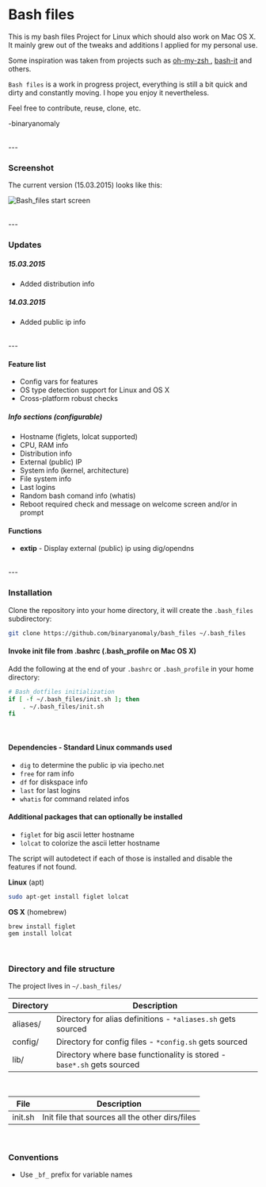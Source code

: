 # Bash files

This is my bash files Project for Linux which should also work on Mac OS X.
It mainly grew out of the tweaks and additions I applied for my personal use.

Some inspiration was taken from projects such as [oh-my-zsh
](https://github.com/robbyrussell/oh-my-zsh/tree/master/lib), [bash-it](https://github.com/revans/bash-it) and others.

`Bash files` is a work in progress project, everything is still a bit quick and dirty and constantly moving. I hope you enjoy it nevertheless.

Feel free to contribute, reuse, clone, etc.

-binaryanomaly

<br>
---

### Screenshot
The current version (15.03.2015) looks like this:

![Bash_files start screen](http://i.imgur.com/2D5fg2D.png "Bash_files start screen")

<br>
---
<br>

### Updates

##### 15.03.2015
- Added distribution info

##### 14.03.2015
 - Added public ip info

<br>
---
<br>

#### Feature list

 - Config vars for features
 - OS type detection support for Linux and OS X
 - Cross-platform robust checks


##### Info sections (configurable)
 - Hostname (figlets, lolcat supported)
 - CPU, RAM info
 - Distribution info
 - External (public) IP
 - System info (kernel, architecture)
 - File system info
 - Last logins
 - Random bash comand info (whatis)
 - Reboot required check and message on welcome screen and/or in prompt


#### Functions
 - **extip** - Display external (public) ip using dig/opendns

<br>
---
<br>


### Installation

Clone the repository into your home directory, it will create the `.bash_files` subdirectory:

```bash
git clone https://github.com/binaryanomaly/bash_files ~/.bash_files
```


#### Invoke init file from .bashrc (.bash_profile on Mac OS X)

Add the following at the end of your `.bashrc` or `.bash_profile` in your home directory:

```bash
# Bash_dotfiles initialization
if [ -f ~/.bash_files/init.sh ]; then
    . ~/.bash_files/init.sh
fi
```

<br>

#### Dependencies - Standard Linux commands used

- `dig` to determine the public ip via ipecho.net
- `free` for ram info
- `df` for diskspace info
- `last` for last logins
- `whatis` for command related infos


#### Additional packages that can optionally be installed

- `figlet` for big ascii letter hostname
- `lolcat` to colorize the ascii letter hostname

The script will autodetect if each of those is installed and disable the features if not found.

**Linux** (apt)
```bash
sudo apt-get install figlet lolcat
```

**OS X** (homebrew)
```
brew install figlet
gem install lolcat
```

<br>


### Directory and file structure

The project lives in `~/.bash_files/` 

| Directory | Description |
| ---- | ----------- |
| aliases/  | Directory for alias definitions - `*aliases.sh` gets sourced |
| config/  | Directory for config files - `*config.sh` gets sourced |
| lib/ | Directory where base functionality is stored - `base*.sh` gets sourced |

<br>


| File | Description |
| ---- | ----------- |
| init.sh  | Init file that sources all the other dirs/files |

<br>

### Conventions

 - Use `_bf_` prefix for variable names